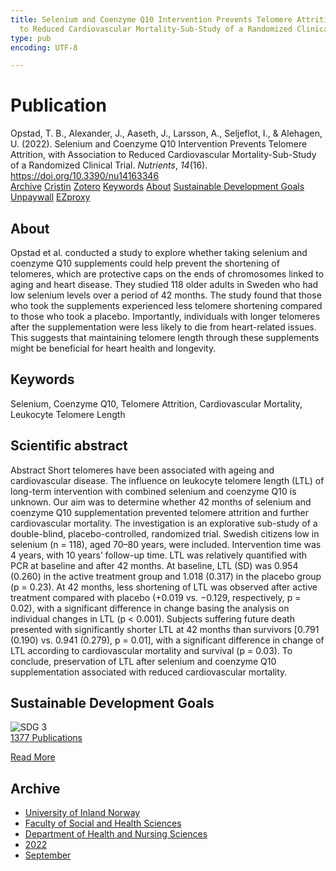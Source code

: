```yaml
---
title: Selenium and Coenzyme Q10 Intervention Prevents Telomere Attrition, with Association
  to Reduced Cardiovascular Mortality-Sub-Study of a Randomized Clinical Trial
type: pub
encoding: UTF-8

---
```

<h1>Publication</h1>
<article id="csl-bib-container-BCWYNDU7" class="csl-bib-container">
  <div class="csl-bib-body"> <div class="csl-entry">Opstad, T. B., Alexander, J., Aaseth, J., Larsson, A., Seljeflot, I., &#38; Alehagen, U. (2022). Selenium and Coenzyme Q10 Intervention Prevents Telomere Attrition, with Association to Reduced Cardiovascular Mortality-Sub-Study of a Randomized Clinical Trial. <i>Nutrients</i>, <i>14</i>(16). <a href="https://doi.org/10.3390/nu14163346">https://doi.org/10.3390/nu14163346</a></div> </div>
  <div class="csl-bib-buttons">
    <a href="#taxonomy-article-BCWYNDU7" alt="archive" class="csl-bib-button">Archive</a>
    <a href="https://app.cristin.no/results/show.jsf?id=2050223" alt="Cristin" class="csl-bib-button">Cristin</a>
    <a href="http://zotero.org/groups/5881554/items/BCWYNDU7" alt="Zotero" class="csl-bib-button">Zotero</a>
    <a href="#keywords-article-BCWYNDU7" alt="keywords" class="csl-bib-button">Keywords</a>
    <a href="#about-article-BCWYNDU7" alt="about_pub" class="csl-bib-button">About</a>
    <a href="#sdg-article-BCWYNDU7" alt="sdg" class="csl-bib-button">Sustainable Development Goals</a>
    <a href="https://www.mdpi.com/2072-6643/14/16/3346/pdf?version=1661241366" alt="Unpaywall" class="csl-bib-button">Unpaywall</a>
    <a href="https://www.mdpi.com/2072-6643/14/16/3346/pdf?version=1661241366" alt="EZproxy" class="csl-bib-button">EZproxy</a>
  </div>
  <div id="csl-bib-meta-container-BCWYNDU7"></div>
</article>
<div id="csl-bib-meta-BCWYNDU7" class="csl-bib-meta">
  <article id="about-article-BCWYNDU7" class="about_pub-article">
    <h1>About</h1>
    Opstad et al. conducted a study to explore whether taking selenium and coenzyme Q10 supplements could help prevent the shortening of telomeres, which are protective caps on the ends of chromosomes linked to aging and heart disease. They studied 118 older adults in Sweden who had low selenium levels over a period of 42 months. The study found that those who took the supplements experienced less telomere shortening compared to those who took a placebo. Importantly, individuals with longer telomeres after the supplementation were less likely to die from heart-related issues. This suggests that maintaining telomere length through these supplements might be beneficial for heart health and longevity.
  </article>
  <article id="keywords-article-BCWYNDU7" class="keywords-article">
    <h1>Keywords</h1>
    Selenium, Coenzyme Q10, Telomere Attrition, Cardiovascular Mortality, Leukocyte Telomere Length
  </article>
  <article id="abstract-article-BCWYNDU7" class="abstract-article">
    <h1>Scientific abstract</h1>
    Abstract 
Short telomeres have been associated with ageing and cardiovascular disease. The influence on leukocyte telomere length (LTL) of long-term intervention with combined selenium and coenzyme Q10 is unknown. Our aim was to determine whether 42 months of selenium and coenzyme Q10 supplementation prevented telomere attrition and further cardiovascular mortality. The investigation is an explorative sub-study of a double-blind, placebo-controlled, randomized trial. Swedish citizens low in selenium (n = 118), aged 70–80 years, were included. Intervention time was 4 years, with 10 years’ follow-up time. LTL was relatively quantified with PCR at baseline and after 42 months. At baseline, LTL (SD) was 0.954 (0.260) in the active treatment group and 1.018 (0.317) in the placebo group (p = 0.23). At 42 months, less shortening of LTL was observed after active treatment compared with placebo (+0.019 vs. −0.129, respectively, p = 0.02), with a significant difference in change basing the analysis on individual changes in LTL (p &lt; 0.001). Subjects suffering future death presented with significantly shorter LTL at 42 months than survivors [0.791 (0.190) vs. 0.941 (0.279), p = 0.01], with a significant difference in change of LTL according to cardiovascular mortality and survival (p = 0.03). To conclude, preservation of LTL after selenium and coenzyme Q10 supplementation associated with reduced cardiovascular mortality.
  </article>
  <article id="sdg-article-BCWYNDU7" class="sdg-article">
    <h1>Sustainable Development Goals</h1>
    <div class="sdg-container"><div id="sdg3" class="sdg">
        <img src="{{< params subfolder >}}images/sdg/sdg03_en.png" class="image" alt="SDG 3">
        <div class="sdg-overlay">
          <a href="{{< params subfolder >}}en/archive/?sdg=3#archive" class="sdg-publication-count"><span>1377</span> Publications</a>
          <p><a href="https://sdgs.un.org/goals/goal3" class="sdg-read-more">Read More</a></p>
        </div>
      </div></div>
  </article>
  <article id="taxonomy-article-BCWYNDU7" class="taxonomy-article">
    <h1>Archive</h1>
    <ul>
      <li><a href="{{< params subfolder >}}en/archive/?key=3DCRN523">University of Inland Norway</a></li>
      <li><a href="{{< params subfolder >}}en/archive/?key=IDKFS3MX">Faculty of Social and Health Sciences</a></li>
      <li><a href="{{< params subfolder >}}en/archive/?key=GTV4ECMZ">Department of Health and Nursing Sciences</a></li>
      <li><a href="{{< params subfolder >}}en/archive/?key=558P36BB">2022</a></li>
      <li><a href="{{< params subfolder >}}en/archive/?key=KKN33L7H">September</a></li>
    </ul>
  </article>
</div>
